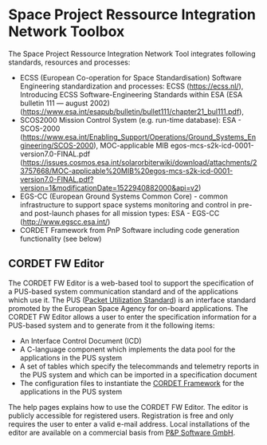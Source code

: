 # Space Project Ressource Integration Network Toolbox

The Space Project Ressource Integration Network Tool integrates following standards, resources and processes:

* ECSS (European Co-operation for Space Standardisation) Software Engineering standardization and processes: ECSS (https://ecss.nl/), Introducing ECSS Software-Engineering Standards within ESA (ESA bulletin 111 — august 2002) (https://www.esa.int/esapub/bulletin/bullet111/chapter21_bul111.pdf),
* SCOS2000 Mission Control System (e.g. run-time database): ESA - SCOS-2000 (https://www.esa.int/Enabling_Support/Operations/Ground_Systems_Engineering/SCOS-2000), MOC-applicable MIB egos-mcs-s2k-icd-0001-version7.0-FINAL.pdf (https://issues.cosmos.esa.int/solarorbiterwiki/download/attachments/23757668/MOC-applicable%20MIB%20egos-mcs-s2k-icd-0001-version7.0-FINAL.pdf?version=1&modificationDate=1522940882000&api=v2)
* EGS-CC (European Ground Systems Common Core) - common infrastructure to support space systems monitoring and control in pre- and post-launch phases for all mission types: ESA - EGS-CC (http://www.egscc.esa.int/)
* CORDET Framework from PnP Software including code generation functionality (see below)

## CORDET FW Editor

The CORDET FW Editor is a web-based tool to support the specification of a PUS-based system communication standard and of the applications which use it. The PUS ([Packet Utilization Standard](http://www.ecss.nl/wp-content/uploads/standards/ecss-e/ECSS-E-70-41A30Jan2003.pdf)) is an interface standard promoted by the European Space Agency for on-board applications.
The CORDET FW Editor allows a user to enter the specification information for a PUS-based system and to generate from it the following items:

* An Interface Control Document (ICD)
* A C-language component which implements the data pool for the applications in the PUS system
* A set of tables which specify the telecommands and telemetry reports in the PUS system and which can be imported in a specification document
* The configuration files to instantiate the [CORDET Framework](https://www.pnp-software.com/cordetfw/) for the applications in the PUS system

The help pages explains how to use the CORDET FW Editor. The editor is publicly accessible for registered users. Registration is free and only requires the user to enter a valid e-mail address. Local installations of the editor are available on a commercial basis from [P&P Software GmbH](https://www.pnp-software.com/).


